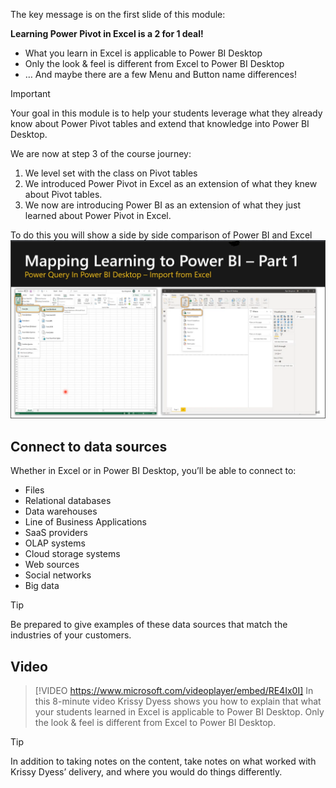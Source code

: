 The key message is on the first slide of this module:

**Learning Power Pivot in Excel is a 2 for 1 deal!**

- What you learn in Excel is applicable to Power BI Desktop
- Only the look & feel is different from Excel to Power BI Desktop
- … And maybe there are a few Menu and Button name differences!

> [!IMPORTANT]
> Your goal in this module is to help your students leverage what they already know about Power Pivot tables and extend that knowledge into Power BI Desktop.

We are now at step 3 of the course journey:
1. We level set with the class on Pivot tables
1. We introduced Power Pivot in Excel as an extension of what they knew about Pivot tables.
1. We now are introducing Power BI as an extension of what they just learned about Power Pivot in Excel.

To do this you will show a side by side comparison of Power BI and Excel
![Side by side comparison of Excel and Power BI.](../media/map-excel-power-bi.png)


## Connect to data sources
Whether in Excel or in Power BI Desktop, you’ll be able to connect to:

- Files
- Relational databases
- Data warehouses
- Line of Business Applications
- SaaS providers
- OLAP systems
- Cloud storage systems
- Web sources
- Social networks 
- Big data


> [!TIP]
> Be prepared to give examples of these data sources that match the industries of your customers.

## Video
> [!VIDEO https://www.microsoft.com/videoplayer/embed/RE4Ix0I]
> In this 8-minute video Krissy Dyess shows you how to explain that what your students learned in Excel is applicable to Power BI Desktop. Only the look & feel is different from Excel to Power BI Desktop.


> [!TIP]
> In addition to taking notes on the content, take notes on what worked with Krissy Dyess’ delivery, and where you would do things differently. 


